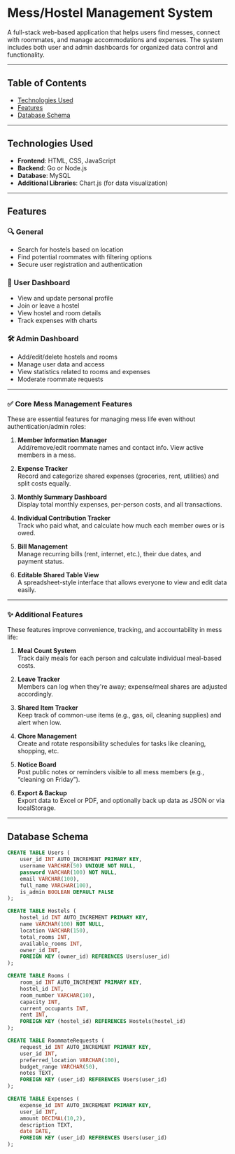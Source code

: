 # Mess/Hostel Management System

A full-stack web-based application that helps users find messes, connect with roommates, and manage accommodations and expenses. The system includes both user and admin dashboards for organized data control and functionality.

---

## Table of Contents

- [Technologies Used](#technologies-used)  
- [Features](#features)  
- [Database Schema](#database-schema)

---

## Technologies Used

- **Frontend**: HTML, CSS, JavaScript  
- **Backend**: Go or Node.js  
- **Database**: MySQL  
- **Additional Libraries**: Chart.js (for data visualization)

---

## Features

### 🔍 General
- Search for hostels based on location  
- Find potential roommates with filtering options  
- Secure user registration and authentication  

### 👤 User Dashboard
- View and update personal profile  
- Join or leave a hostel  
- View hostel and room details  
- Track expenses with charts  

### 🛠️ Admin Dashboard
- Add/edit/delete hostels and rooms  
- Manage user data and access  
- View statistics related to rooms and expenses  
- Moderate roommate requests  

---

### ✅ Core Mess Management Features
These are essential features for managing mess life even without authentication/admin roles:

1. **Member Information Manager**  
   Add/remove/edit roommate names and contact info. View active members in a mess.

2. **Expense Tracker**  
   Record and categorize shared expenses (groceries, rent, utilities) and split costs equally.

3. **Monthly Summary Dashboard**  
   Display total monthly expenses, per-person costs, and all transactions.

4. **Individual Contribution Tracker**  
   Track who paid what, and calculate how much each member owes or is owed.

5. **Bill Management**  
   Manage recurring bills (rent, internet, etc.), their due dates, and payment status.

6. **Editable Shared Table View**  
   A spreadsheet-style interface that allows everyone to view and edit data easily.

---

### ✨ Additional Features
These features improve convenience, tracking, and accountability in mess life:

1. **Meal Count System**  
   Track daily meals for each person and calculate individual meal-based costs.

2. **Leave Tracker**  
   Members can log when they're away; expense/meal shares are adjusted accordingly.

3. **Shared Item Tracker**  
   Keep track of common-use items (e.g., gas, oil, cleaning supplies) and alert when low.

4. **Chore Management**  
   Create and rotate responsibility schedules for tasks like cleaning, shopping, etc.

5. **Notice Board**  
   Post public notes or reminders visible to all mess members (e.g., “cleaning on Friday”).

6. **Export & Backup**  
   Export data to Excel or PDF, and optionally back up data as JSON or via localStorage.

---

## Database Schema

```sql
CREATE TABLE Users (
    user_id INT AUTO_INCREMENT PRIMARY KEY,
    username VARCHAR(50) UNIQUE NOT NULL,
    password VARCHAR(100) NOT NULL,
    email VARCHAR(100),
    full_name VARCHAR(100),
    is_admin BOOLEAN DEFAULT FALSE
);

CREATE TABLE Hostels (
    hostel_id INT AUTO_INCREMENT PRIMARY KEY,
    name VARCHAR(100) NOT NULL,
    location VARCHAR(150),
    total_rooms INT,
    available_rooms INT,
    owner_id INT,
    FOREIGN KEY (owner_id) REFERENCES Users(user_id)
);

CREATE TABLE Rooms (
    room_id INT AUTO_INCREMENT PRIMARY KEY,
    hostel_id INT,
    room_number VARCHAR(10),
    capacity INT,
    current_occupants INT,
    rent INT,
    FOREIGN KEY (hostel_id) REFERENCES Hostels(hostel_id)
);

CREATE TABLE RoommateRequests (
    request_id INT AUTO_INCREMENT PRIMARY KEY,
    user_id INT,
    preferred_location VARCHAR(100),
    budget_range VARCHAR(50),
    notes TEXT,
    FOREIGN KEY (user_id) REFERENCES Users(user_id)
);

CREATE TABLE Expenses (
    expense_id INT AUTO_INCREMENT PRIMARY KEY,
    user_id INT,
    amount DECIMAL(10,2),
    description TEXT,
    date DATE,
    FOREIGN KEY (user_id) REFERENCES Users(user_id)
);
